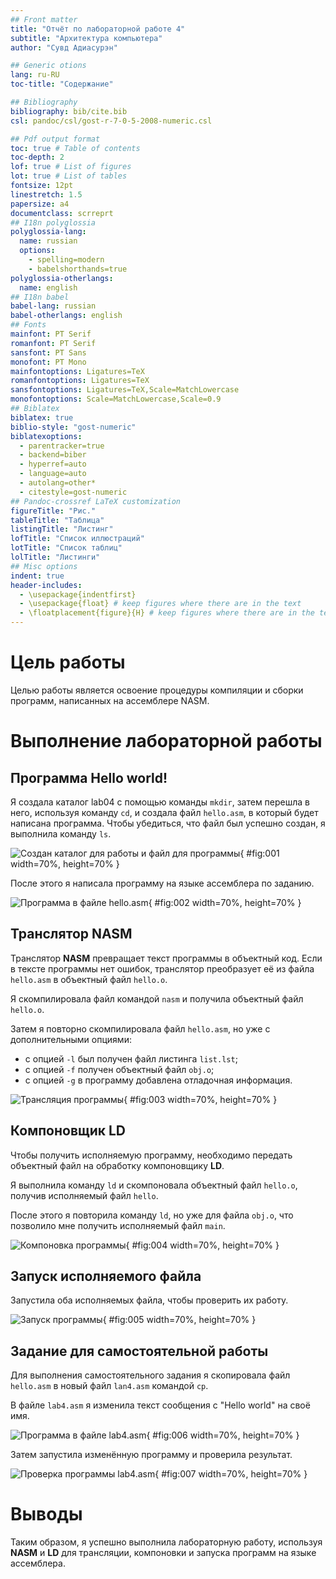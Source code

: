 ```yaml
---
## Front matter
title: "Отчёт по лабораторной работе 4"
subtitle: "Архитектура компьютера"
author: "Сувд Адиасурэн"

## Generic otions
lang: ru-RU
toc-title: "Содержание"

## Bibliography
bibliography: bib/cite.bib
csl: pandoc/csl/gost-r-7-0-5-2008-numeric.csl

## Pdf output format
toc: true # Table of contents
toc-depth: 2
lof: true # List of figures
lot: true # List of tables
fontsize: 12pt
linestretch: 1.5
papersize: a4
documentclass: scrreprt
## I18n polyglossia
polyglossia-lang:
  name: russian
  options:
	- spelling=modern
	- babelshorthands=true
polyglossia-otherlangs:
  name: english
## I18n babel
babel-lang: russian
babel-otherlangs: english
## Fonts
mainfont: PT Serif
romanfont: PT Serif
sansfont: PT Sans
monofont: PT Mono
mainfontoptions: Ligatures=TeX
romanfontoptions: Ligatures=TeX
sansfontoptions: Ligatures=TeX,Scale=MatchLowercase
monofontoptions: Scale=MatchLowercase,Scale=0.9
## Biblatex
biblatex: true
biblio-style: "gost-numeric"
biblatexoptions:
  - parentracker=true
  - backend=biber
  - hyperref=auto
  - language=auto
  - autolang=other*
  - citestyle=gost-numeric
## Pandoc-crossref LaTeX customization
figureTitle: "Рис."
tableTitle: "Таблица"
listingTitle: "Листинг"
lofTitle: "Список иллюстраций"
lotTitle: "Список таблиц"
lolTitle: "Листинги"
## Misc options
indent: true
header-includes:
  - \usepackage{indentfirst}
  - \usepackage{float} # keep figures where there are in the text
  - \floatplacement{figure}{H} # keep figures where there are in the text
---
```


# Цель работы

Целью работы является освоение процедуры компиляции и сборки программ, написанных на ассемблере NASM.

# Выполнение лабораторной работы

## Программа Hello world!

Я создала каталог lab04 с помощью команды `mkdir`, затем перешла в него, используя команду `cd`, и создала файл `hello.asm`, в который будет написана программа. Чтобы убедиться, что файл был успешно создан, я выполнила команду `ls`.

![Создан каталог для работы и файл для программы](image/01.png){ #fig:001 width=70%, height=70% }

После этого я написала программу на языке ассемблера по заданию.

![Программа в файле hello.asm](image/02.png){ #fig:002 width=70%, height=70% }

## Транслятор NASM

Транслятор **NASM** превращает текст программы в объектный код. Если в тексте программы нет ошибок, транслятор преобразует её из файла `hello.asm` в объектный файл `hello.o`.

Я скомпилировала файл командой `nasm` и получила объектный файл `hello.o`.

Затем я повторно скомпилировала файл `hello.asm`, но уже с дополнительными опциями: 

- с опцией `-l` был получен файл листинга `list.lst`;
- с опцией `-f` получен объектный файл `obj.o`;
- с опцией `-g` в программу добавлена отладочная информация.

![Трансляция программы](image/03.png){ #fig:003 width=70%, height=70% }

## Компоновщик LD

Чтобы получить исполняемую программу, необходимо передать объектный файл на обработку компоновщику **LD**.

Я выполнила команду `ld` и скомпоновала объектный файл `hello.o`, получив исполняемый файл `hello`.

После этого я повторила команду `ld`, но уже для файла `obj.o`, что позволило мне получить исполняемый файл `main`.

![Компоновка программы](image/04.png){ #fig:004 width=70%, height=70% }

## Запуск исполняемого файла

Запустила оба исполняемых файла, чтобы проверить их работу.

![Запуск программы](image/05.png){ #fig:005 width=70%, height=70% }

## Задание для самостоятельной работы

Для выполнения самостоятельного задания я скопировала файл `hello.asm` в новый файл `lan4.asm` командой `cp`.

В файле `lab4.asm` я изменила текст сообщения с "Hello world" на своё имя.

![Программа в файле lab4.asm](image/06.png){ #fig:006 width=70%, height=70% }

Затем запустила изменённую программу и проверила результат.

![Проверка программы lab4.asm](image/07.png){ #fig:007 width=70%, height=70% }

# Выводы

Таким образом, я успешно выполнила лабораторную работу, используя **NASM** и **LD** для трансляции, компоновки и запуска программ на языке ассемблера.

